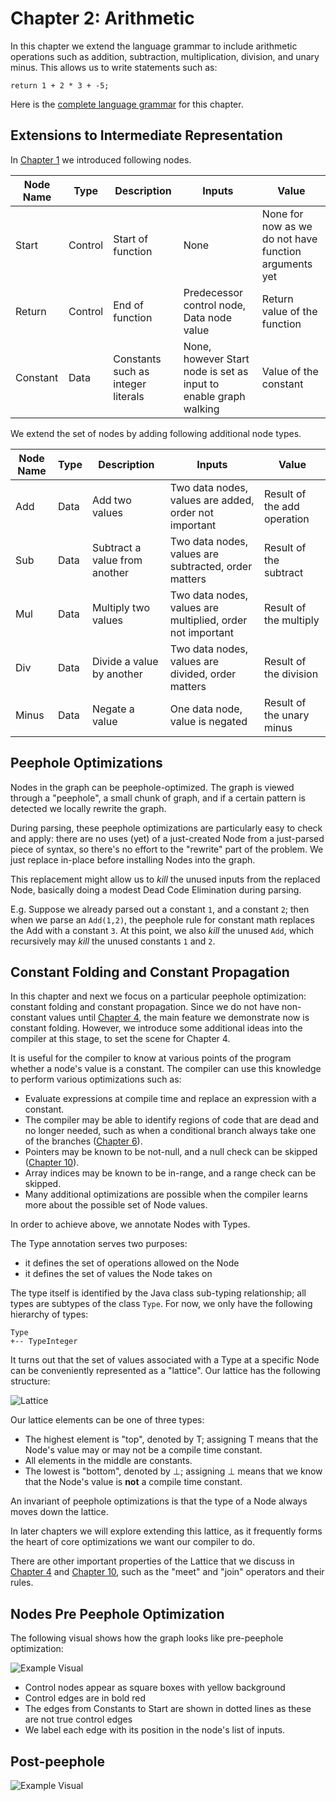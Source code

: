 # Chapter 2: Arithmetic

In this chapter we extend the language grammar to include arithmetic operations such as addition, subtraction,
multiplication, division, and unary minus. This allows us to write statements such as:

```
return 1 + 2 * 3 + -5;
```

Here is the [complete language grammar](docs/02-grammar.md) for this chapter.

## Extensions to Intermediate Representation

In [Chapter 1](../chapter01/README.md) we introduced following nodes.

| Node Name | Type    | Description                        | Inputs                                                           | Value                                                 |
|-----------|---------|------------------------------------|------------------------------------------------------------------|-------------------------------------------------------|
| Start     | Control | Start of function                  | None                                                             | None for now as we do not have function arguments yet |
| Return    | Control | End of function                    | Predecessor control node, Data node value                        | Return value of the function                          |
| Constant  | Data    | Constants such as integer literals | None, however Start node is set as input to enable graph walking | Value of the constant                                 |

We extend the set of nodes by adding following additional node types.

| Node Name | Type | Description                   | Inputs                                                     | Value                       |
|-----------|------|-------------------------------|------------------------------------------------------------|-----------------------------|
| Add       | Data | Add two values                | Two data nodes, values are added, order not important      | Result of the add operation |
| Sub       | Data | Subtract a value from another | Two data nodes, values are subtracted, order matters       | Result of the subtract      |
| Mul       | Data | Multiply two values           | Two data nodes, values are multiplied, order not important | Result of the multiply      |
| Div       | Data | Divide a value by another     | Two data nodes, values are divided, order matters          | Result of the division      |
| Minus     | Data | Negate a value                | One data node, value is negated                            | Result of the unary minus   |

## Peephole Optimizations

Nodes in the graph can be peephole-optimized.  The graph is viewed through a
"peephole", a small chunk of graph, and if a certain pattern is detected we
locally rewrite the graph.

During parsing, these peephole optimizations are particularly easy to check and
apply: there are no uses (yet) of a just-created Node from a just-parsed piece
of syntax, so there's no effort to the "rewrite" part of the problem. We just
replace in-place before installing Nodes into the graph.

This replacement might allow us to *kill* the unused inputs from the replaced
Node, basically doing a modest Dead Code Elimination during parsing.

E.g. Suppose we already parsed out a constant `1`, and a constant `2`; then when we
parse an `Add(1,2)`, the peephole rule for constant math replaces the Add with a
constant `3`.  At this point, we also *kill* the unused `Add`, which recursively
may *kill* the unused constants `1` and `2`.



## Constant Folding and Constant Propagation

In this chapter and next we focus on a particular peephole optimization:
constant folding and constant propagation.  Since we do not have non-constant values
until [Chapter 4](../chapter04/README.md), the main feature we demonstrate now is constant folding.
However, we introduce some additional ideas into the compiler at this stage, to
set the scene for Chapter 4.

It is useful for the compiler to know at various points of the program whether
a node's value is a constant. The compiler can use this knowledge to perform various
optimizations such as:

* Evaluate expressions at compile time and replace an expression with a constant.
* The compiler may be able to identify regions of code that are dead and no
  longer needed, such as when a conditional branch always take one of the
  branches ([Chapter 6](../chapter06/README.md)).
* Pointers may be known to be not-null, and a null check can be skipped ([Chapter 10](../chapter10/README.md)).
* Array indices may be known to be in-range, and a range check can be skipped.
* Many additional optimizations are possible when the compiler learns more
  about the possible set of Node values.

In order to achieve above, we annotate Nodes with Types.

The Type annotation serves two purposes:

* it defines the set of operations allowed on the Node
* it defines the set of values the Node takes on

The type itself is identified by the Java class sub-typing relationship; all
types are subtypes of the class `Type`.  For now, we only have the following
hierarchy of types:

```
Type
+-- TypeInteger
```

It turns out that the set of values associated with a Type at a specific Node
can be conveniently represented as a "lattice". Our lattice has the following
structure:

![Lattice](./docs/02-lattice.svg)

Our lattice elements can be one of three types:

* The highest element is "top", denoted by T; assigning T means that the Node's value may or may not be a compile time constant.
* All elements in the middle are constants.
* The lowest is "bottom", denoted by ⊥; assigning ⊥ means that we know that the Node's value is **not** a compile time constant.

An invariant of peephole optimizations is that the type of a Node always moves down the lattice.

In later chapters we will explore extending this lattice, as it frequently
forms the heart of core optimizations we want our compiler to do.

There are other important properties of the Lattice that we discuss in [Chapter
4](../chapter04/README.md) and [Chapter 10](../chapter10/README.md), such as the "meet" and "join" operators and their rules.


## Nodes Pre Peephole Optimization

The following visual shows how the graph looks like pre-peephole optimization:

![Example Visual](./docs/02-pre-peephole-ex1.svg)

* Control nodes appear as square boxes with yellow background
* Control edges are in bold red
* The edges from Constants to Start are shown in dotted lines as these are not true control edges
* We label each edge with its position in the node's list of inputs.

## Post-peephole

![Example Visual](./docs/02-post-peephole-ex1.svg)
